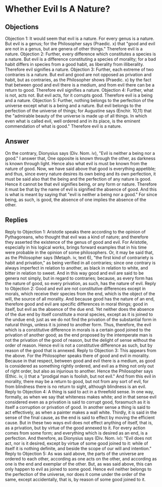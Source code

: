 # Whether Evil Is A Nature?
## Objections
Objection 1: It would seem that evil is a nature. For every genus is a nature. But evil is a genus; for the Philosopher says (Praedic. x) that "good and evil are not in a genus, but are genera of other things." Therefore evil is a nature.
Objection 2: Further, every difference which constitutes a species is a nature. But evil is a difference constituting a species of morality; for a bad habit differs in species from a good habit, as liberality from illiberality. Therefore evil signifies a nature.
Objection 3: Further, each extreme of two contraries is a nature. But evil and good are not opposed as privation and habit, but as contraries, as the Philosopher shows (Praedic. x) by the fact that between good and evil there is a medium, and from evil there can be a return to good. Therefore evil signifies a nature.
Objection 4: Further, what is not, acts not. But evil acts, for it corrupts good. Therefore evil is a being and a nature.
Objection 5: Further, nothing belongs to the perfection of the universe except what is a being and a nature. But evil belongs to the perfection of the universe of things; for Augustine says (Enchir. 10,11) that the "admirable beauty of the universe is made up of all things. In which even what is called evil, well ordered and in its place, is the eminent commendation of what is good." Therefore evil is a nature.
## Answer
On the contrary, Dionysius says (Div. Nom. iv), "Evil is neither a being nor a good."
I answer that, One opposite is known through the other, as darkness is known through light. Hence also what evil is must be known from the nature of good. Now, we have said above that good is everything appetible; and thus, since every nature desires its own being and its own perfection, it must be said also that the being and the perfection of any nature is good. Hence it cannot be that evil signifies being, or any form or nature. Therefore it must be that by the name of evil is signified the absence of good. And this is what is meant by saying that "evil is neither a being nor a good." For since being, as such, is good, the absence of one implies the absence of the other.
## Replies
Reply to Objection 1: Aristotle speaks there according to the opinion of Pythagoreans, who thought that evil was a kind of nature; and therefore they asserted the existence of the genus of good and evil. For Aristotle, especially in his logical works, brings forward examples that in his time were probable in the opinion of some philosophers. Or, it may be said that, as the Philosopher says (Metaph. iv, text 6), "the first kind of contrariety is habit and privation," as being verified in all contraries; since one contrary is always imperfect in relation to another, as black in relation to white, and bitter in relation to sweet. And in this way good and evil are said to be genera not simply, but in regard to contraries; because, as every form has the nature of good, so every privation, as such, has the nature of evil.
Reply to Objection 2: Good and evil are not constitutive differences except in morals, which receive their species from the end, which is the object of the will, the source of all morality. And because good has the nature of an end, therefore good and evil are specific differences in moral things; good in itself, but evil as the absence of the due end. Yet neither does the absence of the due end by itself constitute a moral species, except as it is joined to the undue end; just as we do not find the privation of the substantial form in natural things, unless it is joined to another form. Thus, therefore, the evil which is a constitutive difference in morals is a certain good joined to the privation of another good; as the end proposed by the intemperate man is not the privation of the good of reason, but the delight of sense without the order of reason. Hence evil is not a constitutive difference as such, but by reason of the good that is annexed.
Reply to Objection 3: This appears from the above. For the Philosopher speaks there of good and evil in morality. Because in that respect, between good and evil there is a medium, as good is considered as something rightly ordered, and evil as a thing not only out of right order, but also as injurious to another. Hence the Philosopher says (Ethic. iv, i) that a "prodigal man is foolish, but not evil." And from this evil in morality, there may be a return to good, but not from any sort of evil, for from blindness there is no return to sight, although blindness is an evil.
Reply to Objection 4: A thing is said to act in a threefold sense. In one way, formally, as when we say that whiteness makes white; and in that sense evil considered even as a privation is said to corrupt good, forasmuch as it is itself a corruption or privation of good. In another sense a thing is said to act effectively, as when a painter makes a wall white. Thirdly, it is said in the sense of the final cause, as the end is said to effect by moving the efficient cause. But in these two ways evil does not effect anything of itself, that is, as a privation, but by virtue of the good annexed to it. For every action comes from some form; and everything which is desired as an end, is a perfection. And therefore, as Dionysius says (Div. Nom. iv): "Evil does not act, nor is it desired, except by virtue of some good joined to it: while of itself it is nothing definite, and beside the scope of our will and intention."
Reply to Objection 5: As was said above, the parts of the universe are ordered to each other, according as one acts on the other, and according as one is the end and exemplar of the other. But, as was said above, this can only happen to evil as joined to some good. Hence evil neither belongs to the perfection of the universe, nor does it come under the order of the same, except accidentally, that is, by reason of some good joined to it.
